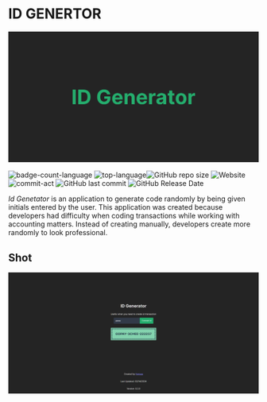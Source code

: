 # ID GENERTOR

![ID Generator](/public/id-gen.jpg)

![badge-count-language](https://img.shields.io/github/languages/count/nnivxix/id-gen?style=flat-square) ![top-language](https://img.shields.io/github/languages/top/nnivxix/id-gen?style=flat-square)![GitHub repo size](https://img.shields.io/github/repo-size/nnivxix/id-gen?style=flat-square) ![Website](https://img.shields.io/website?down_color=red&down_message=offline&style=flat-square&up_color=green&up_message=online&url=https%3A%2F%2Fid-gen-seven.vercel.app%2F) ![commit-act](https://img.shields.io/github/commit-activity/m/nnivxix/id-gen?style=flat-square) ![GitHub last commit](https://img.shields.io/github/last-commit/nnivxix/id-gen?style=flat-square) ![GitHub Release Date](https://img.shields.io/github/release-date/nnivxix/id-gen?style=flat-square)

*Id Genetator* is an application to generate code randomly by being given initials entered by the user. This application was created because developers had difficulty when coding transactions while working with accounting matters. Instead of creating manually, developers create more randomly to look professional.

## Shot

![ID Generator Shoot 1](/public/shoot.png)
